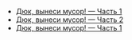 - <a href="https://habr.com/ru/post/269621/">Дюк, вынеси мусор! — Часть 1</a>
- <a href="https://habr.com/ru/post/269707/">Дюк, вынеси мусор! — Часть 2</a>
- <a href="https://habr.com/ru/post/269863/">Дюк, вынеси мусор! — Часть 1</a>